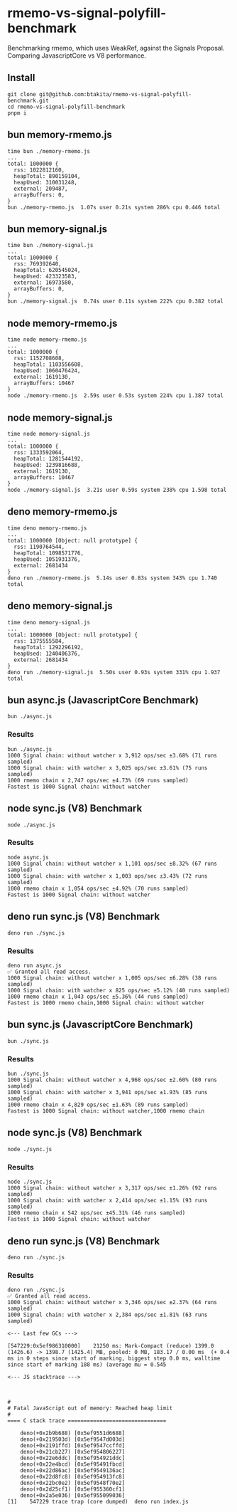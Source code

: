 # rmemo-vs-signal-polyfill-benchmark
Benchmarking rmemo, which uses WeakRef, against the Signals Proposal. Comparing JavascriptCore vs V8 performance.

## Install

```shell
git clone git@github.com:btakita/rmemo-vs-signal-polyfill-benchmark.git
cd rmemo-vs-signal-polyfill-benchmark
pnpm i
```

## bun memory-rmemo.js

```shell
time bun ./memory-rmemo.js
...
total: 1000000 {
  rss: 1022812160,
  heapTotal: 890159104,
  heapUsed: 310031248,
  external: 209487,
  arrayBuffers: 0,
}
bun ./memory-rmemo.js  1.07s user 0.21s system 286% cpu 0.446 total
```

## bun memory-signal.js

```shell
time bun ./memory-signal.js
...
total: 1000000 {
  rss: 769392640,
  heapTotal: 620545024,
  heapUsed: 423323583,
  external: 16973580,
  arrayBuffers: 0,
}
bun ./memory-signal.js  0.74s user 0.11s system 222% cpu 0.382 total
```

## node memory-rmemo.js
```shell
time node memory-rmemo.js
...
total: 1000000 {
  rss: 1152708608,
  heapTotal: 1103556608,
  heapUsed: 1060476424,
  external: 1619130,
  arrayBuffers: 10467
}
node ./memory-rmemo.js  2.59s user 0.53s system 224% cpu 1.387 total
```

## node memory-signal.js
```shell
time node memory-signal.js
...
total: 1000000 {
  rss: 1333592064,
  heapTotal: 1281544192,
  heapUsed: 1239816688,
  external: 1619130,
  arrayBuffers: 10467
}
node ./memory-signal.js  3.21s user 0.59s system 238% cpu 1.598 total
```

## deno memory-rmemo.js
```shell
time deno memory-rmemo.js
...
total: 1000000 [Object: null prototype] {
  rss: 1190764544,
  heapTotal: 1098571776,
  heapUsed: 1051931376,
  external: 2681434
}
deno run ./memory-rmemo.js  5.14s user 0.83s system 343% cpu 1.740 total
```

## deno memory-signal.js
```shell
time deno memory-signal.js
...
total: 1000000 [Object: null prototype] {
  rss: 1375555584,
  heapTotal: 1292296192,
  heapUsed: 1240406376,
  external: 2681434
}
deno run ./memory-signal.js  5.50s user 0.93s system 331% cpu 1.937 total
```

## bun async.js (JavascriptCore Benchmark)

```shell
bun ./async.js
```

### Results

```
bun ./async.js
1000 Signal chain: without watcher x 3,912 ops/sec ±3.68% (71 runs sampled)
1000 Signal chain: with watcher x 3,025 ops/sec ±3.61% (75 runs sampled)
1000 rmemo chain x 2,747 ops/sec ±4.73% (69 runs sampled)
Fastest is 1000 Signal chain: without watcher
```

## node sync.js (V8) Benchmark

```shell
node ./async.js
```

### Results

```
node async.js
1000 Signal chain: without watcher x 1,101 ops/sec ±8.32% (67 runs sampled)
1000 Signal chain: with watcher x 1,003 ops/sec ±3.43% (72 runs sampled)
1000 rmemo chain x 1,054 ops/sec ±4.92% (70 runs sampled)
Fastest is 1000 Signal chain: without watcher
```

## deno run sync.js (V8) Benchmark

```shell
deno run ./sync.js
```

### Results

```
deno run async.js
✅ Granted all read access.
1000 Signal chain: without watcher x 1,005 ops/sec ±6.28% (38 runs sampled)
1000 Signal chain: with watcher x 825 ops/sec ±5.12% (40 runs sampled)
1000 rmemo chain x 1,043 ops/sec ±5.36% (44 runs sampled)
Fastest is 1000 rmemo chain,1000 Signal chain: without watcher
```

## bun sync.js (JavascriptCore Benchmark)

```shell
bun ./sync.js
```

### Results

```
bun ./sync.js
1000 Signal chain: without watcher x 4,968 ops/sec ±2.60% (80 runs sampled)
1000 Signal chain: with watcher x 3,941 ops/sec ±1.93% (85 runs sampled)
1000 rmemo chain x 4,829 ops/sec ±1.63% (89 runs sampled)
Fastest is 1000 Signal chain: without watcher,1000 rmemo chain
```

## node sync.js (V8) Benchmark

```shell
node ./sync.js
```

### Results

```
node ./sync.js
1000 Signal chain: without watcher x 3,317 ops/sec ±1.26% (92 runs sampled)
1000 Signal chain: with watcher x 2,414 ops/sec ±1.15% (93 runs sampled)
1000 rmemo chain x 542 ops/sec ±45.31% (46 runs sampled)
Fastest is 1000 Signal chain: without watcher
```

## deno run sync.js (V8) Benchmark

```shell
deno run ./sync.js
```

### Results

```
deno run ./sync.js
✅ Granted all read access.
1000 Signal chain: without watcher x 3,346 ops/sec ±2.37% (64 runs sampled)
1000 Signal chain: with watcher x 2,384 ops/sec ±1.81% (63 runs sampled)

<--- Last few GCs --->

[547229:0x5ef986310000]    21250 ms: Mark-Compact (reduce) 1399.0 (1426.6) -> 1398.7 (1425.4) MB, pooled: 0 MB, 183.17 / 0.00 ms  (+ 0.4 ms in 0 steps since start of marking, biggest step 0.0 ms, walltime since start of marking 188 ms) (average mu = 0.545

<--- JS stacktrace --->



#
# Fatal JavaScript out of memory: Reached heap limit
#
==== C stack trace ===============================

    deno(+0x2b9b688) [0x5ef9551d6688]
    deno(+0x219503d) [0x5ef9547d003d]
    deno(+0x2191ffd) [0x5ef9547ccffd]
    deno(+0x21cb227) [0x5ef954806227]
    deno(+0x22e6ddc) [0x5ef954921ddc]
    deno(+0x22e4bcd) [0x5ef95491fbcd]
    deno(+0x22d86ac) [0x5ef9549136ac]
    deno(+0x22d8fc8) [0x5ef954913fc8]
    deno(+0x22bc0e2) [0x5ef9548f70e2]
    deno(+0x2d25cf1) [0x5ef955360cf1]
    deno(+0x2a5e036) [0x5ef955099036]
[1]    547229 trace trap (core dumped)  deno run index.js
```
